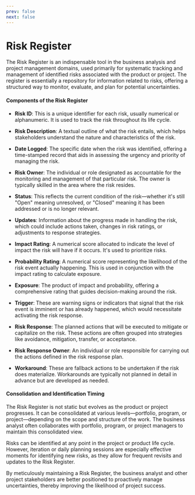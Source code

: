 ```yaml
---
prev: false
next: false
---
```


# Risk Register

The Risk Register is an indispensable tool in the business analysis and project management domains, used primarily for systematic tracking and management of identified risks associated with the product or project. The register is essentially a repository for information related to risks, offering a structured way to monitor, evaluate, and plan for potential uncertainties.

#### Components of the Risk Register

- **Risk ID**: This is a unique identifier for each risk, usually numerical or alphanumeric. It is used to track the risk throughout its life cycle.

- **Risk Description**: A textual outline of what the risk entails, which helps stakeholders understand the nature and characteristics of the risk.

- **Date Logged**: The specific date when the risk was identified, offering a time-stamped record that aids in assessing the urgency and priority of managing the risk.

- **Risk Owner**: The individual or role designated as accountable for the monitoring and management of that particular risk. The owner is typically skilled in the area where the risk resides.

- **Status**: This reflects the current condition of the risk—whether it's still "Open" meaning unresolved, or "Closed" meaning it has been addressed or is no longer relevant.

- **Updates**: Information about the progress made in handling the risk, which could include actions taken, changes in risk ratings, or adjustments to response strategies.

- **Impact Rating**: A numerical score allocated to indicate the level of impact the risk will have if it occurs. It's used to prioritize risks.

- **Probability Rating**: A numerical score representing the likelihood of the risk event actually happening. This is used in conjunction with the impact rating to calculate exposure.

- **Exposure**: The product of impact and probability, offering a comprehensive rating that guides decision-making around the risk.

- **Trigger**: These are warning signs or indicators that signal that the risk event is imminent or has already happened, which would necessitate activating the risk response.

- **Risk Response**: The planned actions that will be executed to mitigate or capitalize on the risk. These actions are often grouped into strategies like avoidance, mitigation, transfer, or acceptance.

- **Risk Response Owner**: An individual or role responsible for carrying out the actions defined in the risk response plan.

- **Workaround**: These are fallback actions to be undertaken if the risk does materialize. Workarounds are typically not planned in detail in advance but are developed as needed.

#### Consolidation and Identification Timing

The Risk Register is not static but evolves as the product or project progresses. It can be consolidated at various levels—portfolio, program, or project—depending on the scope and structure of the work. The business analyst often collaborates with portfolio, program, or project managers to maintain this consolidated view.

Risks can be identified at any point in the project or product life cycle. However, iteration or daily planning sessions are especially effective moments for identifying new risks, as they allow for frequent revisits and updates to the Risk Register.

By meticulously maintaining a Risk Register, the business analyst and other project stakeholders are better positioned to proactively manage uncertainties, thereby improving the likelihood of project success.
